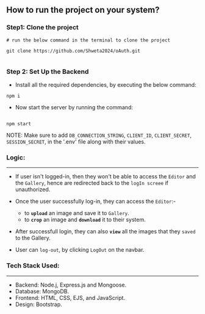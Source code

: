 ## How to run the project on your system?


<h3>Step1: Clone the project</h3>

```
# run the below command in the terminal to clone the project

git clone https://github.com/Shweta2024/oAuth.git
 
```

<H3>Step 2: Set Up the Backend</H3>

- Install all the required dependencies, by executing the below command:

```
npm i

```

- Now start the server by running the command:

```

npm start

```

NOTE: Make sure to add ``DB_CONNECTION_STRING``,
``CLIENT_ID``, 
``CLIENT_SECRET``, 
``SESSION_SECRET``, in the '.env' file along with their values.


<h3>Logic:</h3>
<hr>

- If user isn't logged-in, then they won't be able to access the ```Editor``` and the ```Gallery```, hence are redirected back to the ```logIn screee``` if unauthorized.

- Once the user successfully log-in, they can access the ```Editor```:- 
        
    - to **``upload``** an image and save it to ```Gallery```.
    - to **``crop``** an image and **``download``** it to their system.

- After successfull login, they can also **``view``** all the images that they ``saved`` to the Gallery.

- User can ``log-out``, by clicking ```LogOut``` on the navbar.


<h3>Tech Stack Used:</h3>
<hr>

- Backend: Node.j, Express.js and Mongoose.
- Database: MongoDB.
- Frontend: HTML, CSS, EJS, and JavaScript.
- Design: Bootstrap.
